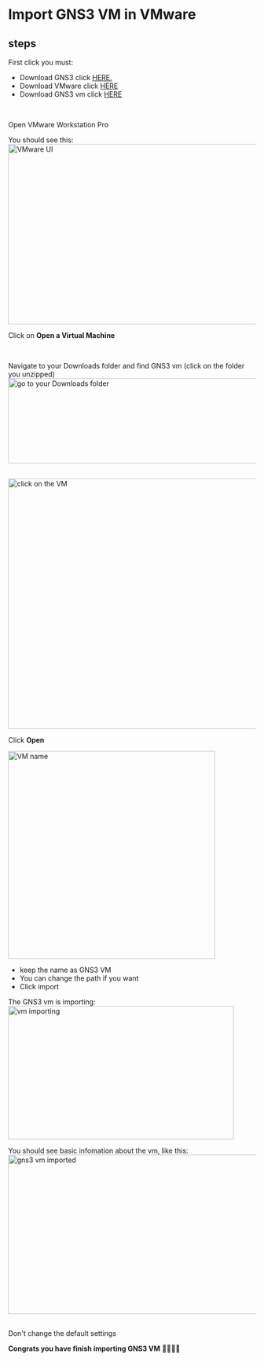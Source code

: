 # Import GNS3 VM in VMware

## steps

First click you must: <br>
- Download GNS3 click <a href="https://github.com/dayseanm04/network/blob/main/GNS3/Get-Started/Download%20GNS3.md">HERE.</a>
- Download VMware click <a href="https://github.com/dayseanm04/network/blob/main/GNS3/Get-Started/Download%20VMware.md">HERE</a>
- Download GNS3 vm click <a href="https://github.com/dayseanm04/network/blob/main/GNS3/Get-Started/Download%20GNS3%20vm.md">HERE </a>

<br/>

Open VMware Workstation Pro


You should see this: 
<img width="945" height="367" alt="VMware UI" src="https://github.com/user-attachments/assets/4e6424bd-1c36-4fc6-9f22-663978d9a0f7" />
<br/>


Click on __Open a Virtual Machine__

<br/>

Navigate to your Downloads folder and find GNS3 vm (click on the folder you unzipped) <br/>
<img width="568" height="173" alt="go to your Downloads folder" src="https://github.com/user-attachments/assets/35654245-509c-456d-8f52-dcc5a3584e73" />

<br/>
<img width="788" height="510" alt="click on the VM" src="https://github.com/user-attachments/assets/40ce93eb-6378-41f1-a551-14c6e9776697" />


Click __Open__


<img width="421" height="423" alt="VM name" src="https://github.com/user-attachments/assets/a3f0a5e3-23aa-4320-a053-2a6cfdd60f74" />


- keep the name as GNS3 VM
- You can change the path if you want
- Click import

The GNS3 vm is importing: <br/>
<img width="459" height="272" alt="vm importing" src="https://github.com/user-attachments/assets/6b183468-4c5f-43a3-9d46-2415ae135871" />


You should see basic infomation about the vm, like this: <br/>
<img width="526" height="324" alt="gns3 vm imported" src="https://github.com/user-attachments/assets/a73ee83b-8157-413a-a17e-495236178397" />


<br/> Don't change the default settings

**Congrats you have finish importing GNS3 VM** 🎉🥳🎉🥳

